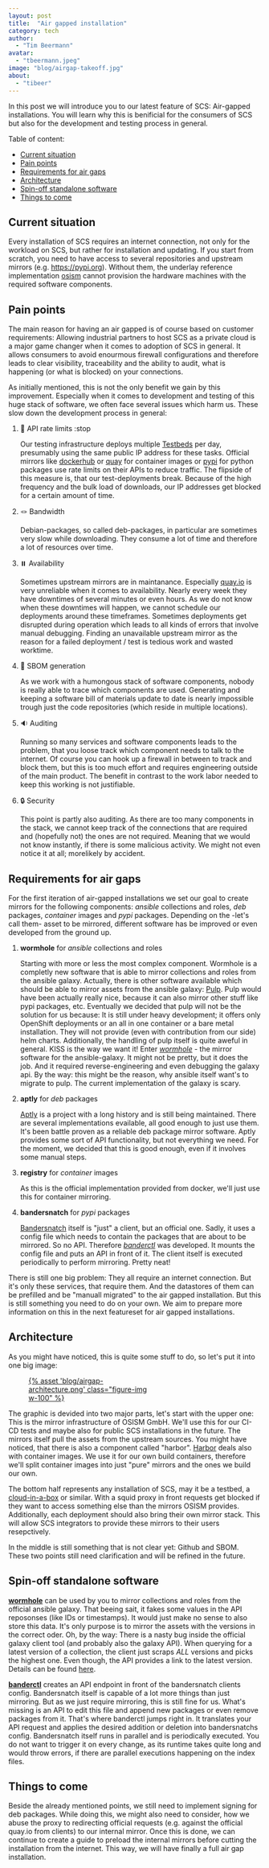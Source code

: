 ```yaml
---
layout: post
title:  "Air gapped installation"
category: tech
author:
  - "Tim Beermann"
avatar:
  - "tbeermann.jpeg"
image: "blog/airgap-takeoff.jpg"
about:
  - "tibeer"
---
```


In this post we will introduce you to our latest feature of SCS: Air-gapped installations.
You will learn why this is benificial for the consumers of SCS but also for the development and testing process in general.

Table of content:

- [Current situation](#current-situation)
- [Pain points](#pain-points)
- [Requirements for air gaps](#requirements-for-air-gaps)
- [Architecture](#architecture)
- [Spin-off standalone software](#spin-off-standalone-software)
- [Things to come](#things-to-come)

## Current situation

Every installation of SCS requires an internet connection, not only for the workload on SCS, but rather for installation and updating. If you start from scratch, you need to have access to several repositories and upstream mirrors (e.g. <https://pypi.org>). Without them, the underlay reference implementation [osism](https://github.com/osism) cannot provision the hardware machines with the required software components.

## Pain points

The main reason for having an air gapped is of course based on customer requirements: Allowing industrial partners to host SCS as a private cloud is a major game changer when it comes to adoption of SCS in general. It allows consumers to avoid enourmous firewall configurations and therefore leads to clear visibility, traceability and the ability to audit, what is happening (or what is blocked) on your connections.

As initially mentioned, this is not the only benefit we gain by this improvement. Especially when it comes to development and testing of this huge stack of software, we often face several issues which harm us. These slow down the development process in general:

1. 🛑 API rate limits :stop

    Our testing infrastructure deploys multiple [Testbeds](https://github.com/osism/testbed) per day, presumably using the same public IP address for these tasks. Official mirrors like [dockerhub](hub.docker.com) or [quay](quay.io) for container images or [pypi](pypi.org) for python packages use rate limits on their APIs to reduce traffic. The flipside of this measure is, that our test-deployments break. Because of the high frequency and the bulk load of downloads, our IP addresses get blocked for a certain amount of time.

2. 🪢 Bandwidth

    Debian-packages, so called deb-packages, in particular are sometimes very slow while downloading. They consume a lot of time and therefore a lot of resources over time.

3. ⏸️ Availability

    Sometimes upstream mirrors are in maintanance. Especially [quay.io](https://quay.io) is very unreliable when it comes to availability. Nearly every week they have downtimes of several minutes or even hours. As we do not know when these downtimes will happen, we cannot schedule our deployments around these timeframes. Sometimes deployments get disrupted during operation which leads to all kinds of errors that involve manual debugging. Finding an unavailable upstream mirror as the reason for a failed deployment / test is tedious work and wasted worktime.

4. 📖 SBOM generation

    As we work with a humongous stack of software components, nobody is really able to trace which components are used. Generating and keeping a software bill of materials update to date is nearly impossible trough just the code repositories (which reside in multiple locations).

5. 🔉 Auditing

    Running so many services and software components leads to the problem, that you loose track which component needs to talk to the internet. Of course you can hook up a firewall in between to track and block them, but this is too much effort and requires engineering outside of the main product. The benefit in contrast to the work labor needed to keep this working is not justifiable.

6. 🔒 Security

    This point is partly also auditing. As there are too many components in the stack, we cannot keep track of the connections that are required and (hopefully not) the ones are not required. Meaning that we would not know instantly, if there is some malicious activity. We might not even notice it at all; morelikely by accident.

## Requirements for air gaps

For the first iteration of air-gapped installations we set our goal to create mirrors for the following components: _ansible_ collections and roles, _deb_ packages, _container_ images and _pypi_ packages. Depending on the -let's call them- asset to be mirrored, different software has be improved or even developed from the ground up.

1. __wormhole__ for _ansible_ collections and roles

    Starting with more or less the most complex component. Wormhole is a completly new software that is able to mirror collections and roles from the ansible galaxy. Actually, there is other software available which should be able to mirror assets from the ansible galaxy: [Pulp](https://pulpproject.org/). Pulp would have been actually really nice, because it can also mirror other stuff like pypi packages, etc. Eventually we decided that pulp will not be the solution for us because: It is still under heavy development; it offers only OpenShift deployments or an all in one container or a bare metal installation. They will not provide (even with contribution from our side) helm charts. Additionally, the handling of pulp itself is quite aweful in general. KISS is the way we want it! Enter [_wormhole_](github.com/osism/python-ansible-wormhole) - the mirror software for the ansible-galaxy. It might not be pretty, but it does the job. And it required reverse-engineering and even debugging the galaxy api. By the way: this might be the reason, why ansible itself want's to migrate to pulp. The current implementation of the galaxy is scary.

2. __aptly__ for _deb_ packages

    [Aptly](https://www.aptly.info/) is a project with a long history and is still being maintained. There are several implementations evailable, all good enough to just use them. It's been battle proven as a reliable deb package mirror software. Aptly provides some sort of API functionality, but not everything we need. For the moment, we decided that this is good enough, even if it involves some manual steps.

3. __registry__ for _container_ images

    As this is the official implementation provided from docker, we'll just use this for container mirroring.

4. __bandersnatch__ for _pypi_ packages

    [Bandersnatch](https://pypi.org/project/bandersnatch/) itself is "just" a client, but an official one. Sadly, it uses a config file which needs to contain the packages that are about to be mirrored. So no API. Therefore [_banderctl_](github.com/osism/python-banderctl) was developed. It mounts the config file and puts an API in front of it. The client itself is executed periodically to perform mirroring. Pretty neat!

There is still one big problem: They all require an internet connection. But it's only these services, that require them. And the datastores of them can be prefilled and be "manuall migrated" to the air gapped installation. But this is still something you need to do on your own. We aim to prepare more information on this in the next featureset for air gapped installations.

## Architecture

As you might have noticed, this is quite some stuff to do, so let's put it into one big image:

<figure class="figure mx-auto d-block" style="width:50%">
  <a href="{% asset "blog/airgap-architecture.png" @path %}">
    {% asset 'blog/airgap-architecture.png' class="figure-img w-100" %}
  </a>
</figure>

The graphic is devided into two major parts, let's start with the upper one: This is the mirror infrastructure of OSISM GmbH. We'll use this for our CI-CD tests and maybe also for public SCS installations in the future. The mirrors itself pull the assets from the upstream sources. You might have noticed, that there is also a component called "harbor". [Harbor](https://goharbor.io/) deals also with container images. We use it for our own build containers, therefore we'll split container images into just "pure" mirrors and the ones we build our own.

The bottom half represents any installation of SCS, may it be a testbed, a [cloud-in-a-box](https://github.com/osism/cloud-in-a-box) or similar. With a squid proxy in front requests get blocked if they want to access something else than the mirrors OSISM provides. Additionally, each deployment should also bring their own mirror stack. This will allow SCS integrators to provide these mirrors to their users resepctively.

In the middle is still something that is not clear yet: Github and SBOM. These two points still need clarification and will be refined in the future.

## Spin-off standalone software

[__wormhole__](github.com/osism/python-ansible-wormhole) can be used by you to mirror collections and roles from the official ansible galaxy. That beeing sait, it fakes some values in the API reposonses (like IDs or timestamps). It would just make no sense to also store this data. It's only purpose is to mirror the assets with the versions in the correct oder. Oh, by the way: There is a nasty bug inside the official galaxy client tool (and probably also the galaxy API). When querying for a latest version of a collection, the client just scraps _ALL_ versions and picks the highest one. Even though, the API provides a link to the latest version. Details can be found [here](https://github.com/ansible/ansible/issues/79467).

[__banderctl__](github.com/osism/python-banderctl) creates an API endpoint in front of the bandersnatch clients config. Bandersnatch itself is capable of a lot more things than just mirroring. But as we just require mirroring, this is still fine for us. What's missing is an API to edit this file and append new packages or even remove packages from it. That's where banderctl jumps right in. It translates your API request and applies the desired addition or deletion into bandersnatchs config. Bandersnatch itself runs in parallel and is periodically executed. You do not want to trigger it on every change, as its runtime takes quite long and would throw errors, if there are parallel executions happening on the index files.

## Things to come

Beside the already mentioned points, we still need to implement signing for deb packages. While doing this, we might also need to consider, how we abuse the proxy to redirecting official requests (e.g. against the official quay.io from clients) to our internal mirror. Once this is done, we can continue to create a guide to preload the internal mirrors before cutting the installation from the internet. This way, we will have finally a full air gap installation.

